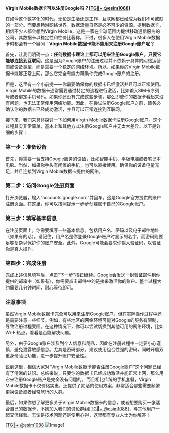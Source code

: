 **Virgin Mobile数据卡可以注册Google吗？[[TG💪+ @esim1088](https://t.me/s/esim1088)]**

在如今这个数字化的时代，无论是生活还是工作，互联网都已经成为我们不可或缺的一部分。而要想畅游网络世界，数据流量自然是必不可少的资源。提到数据卡，相信不少人都会想到Virgin Mobile，这是一家在全球范围内提供移动通信服务的公司，其数据卡以稳定性和性价比著称。不过，很多人在使用Virgin Mobile数据卡时都会有一个疑问：**Virgin Mobile数据卡能不能用来注册Google账户呢？**

首先，让我们明确一点：**任何数据卡理论上都可以用来注册Google账户，只要它能够连接到互联网**。这是因为Google账户的注册过程并不依赖于具体的网络运营商或设备类型，而是需要一个稳定的网络环境。所以，如果你的Virgin Mobile数据卡能够正常上网，那么它完全有能力帮助你完成Google账户的注册。

但是，这里有一个小前提——你需要确保你的数据卡已经激活并且可以正常使用。Virgin Mobile的数据卡通常需要通过特定的流程进行激活，比如输入SIM卡序列号或者绑定手机号码。如果你还没有完成这些步骤，那么即使你的数据卡看起来没有问题，也无法正常使用网络功能。因此，在尝试注册Google账户之前，请务必确认你的数据卡已经成功激活，并且可以正常连接到互联网。

接下来，我们来具体探讨一下如何用Virgin Mobile数据卡注册Google账户。这个过程其实非常简单，基本上和其他方式注册Google账户并无太大差异。以下是详细的步骤：

### 第一步：准备设备

首先，你需要一台支持Google服务的设备，比如智能手机、平板电脑或者笔记本电脑。当然，如果你手头有闲置的手机，也可以直接使用。确保你的设备电量充足，并且连接到Virgin Mobile数据卡提供的网络。

### 第二步：访问Google注册页面

打开浏览器，输入“accounts.google.com”并回车。这是Google官方提供的账户注册页面。在这里，你可以按照提示一步步创建属于自己的Google账户。

### 第三步：填写基本信息

在注册页面上，你需要填写一些基本信息，包括用户名、密码以及电子邮件地址（如果有的话）。请记住，用户名是你登录Google账户时显示的名字，而密码则要足够复杂以保护你的账户安全。此外，Google可能会要求你输入验证码，以验证你是真人操作。

### 第四步：完成注册

完成上述信息填写后，点击“下一步”按钮继续。Google会发送一封验证邮件到你提供的邮箱中（如果有），你需要点击邮件中的链接来激活你的账户。整个过程大约需要几分钟时间，耐心等待即可。

### 注意事项

虽然Virgin Mobile数据卡完全可以用来注册Google账户，但在实际操作过程中还是需要注意一些细节。例如，有些地区的网络环境可能对Google的服务有限制，导致注册过程受阻。在这种情况下，你可以尝试切换到其他可用的网络环境，比如Wi-Fi热点，看看是否能解决问题。

另外，由于Google账户涉及到个人信息和隐私，因此在注册过程中一定要小心谨慎，避免泄露敏感信息。尤其是密码部分，建议使用组合性强的密码，同时开启双重身份验证功能，进一步提升账户安全性。

说到这里，相信大家对“Virgin Mobile数据卡能否注册Google账户”这个问题已经有了清晰的认识。总结来说，只要你的数据卡已经成功激活并能正常上网，那么用它来注册Google账户是完全没有问题的。而且相比传统的手机套餐，Virgin Mobile数据卡不仅价格实惠，还提供了灵活的使用方案，非常适合那些需要频繁更换设备或者经常旅行的人群。

最后，如果你想了解更多关于Virgin Mobile数据卡的信息，或者想要购买一张适合自己的数据卡，不妨加入我们的讨论群组[[TG💪+ @esim1088](https://t.me/s/esim1088)]，与其他用户一起交流经验。无论是技术问题还是使用心得，这里都有专业人士为你解答！

[[TG💪+ @esim1088](https://t.me/s/esim1088) ![Image](https://i.postimg.cc/4NQfJmqS/Snipaste-2025-05-13-00-14-12.png)]